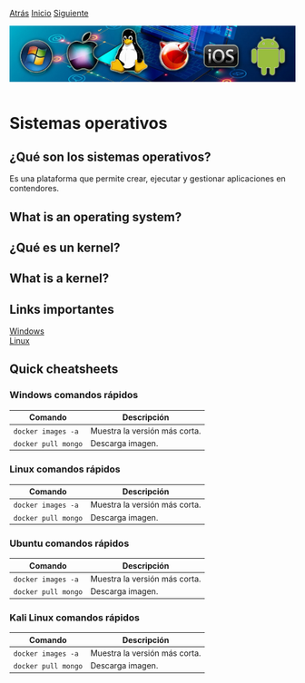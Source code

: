 [Atrás](/Links/PC%20Essentials/README.md) 
[Inicio](/README.md)
[Siguiente](/Links/PC%20Essentials/LinksPCEssentials/LinksSistemasOperativos/LinksWindows/README.md)

<img src="image.png" alt="imagen" style="display: block; margin: 0 auto;"> <br>

# Sistemas operativos

## ¿Qué son los sistemas operativos? 
Es una plataforma que permite crear, ejecutar y gestionar aplicaciones en contendores.<br>

## What is an operating system?

## ¿Qué es un kernel? 

## What is a kernel? 

## Links importantes 
[Windows](https://www.youtube.com/w)<br> 
[Linux](https://www.youtube.com/w)<br>  

## Quick cheatsheets

### Windows comandos rápidos
| Comando                        | Descripción                                   | 
|--------------------------------|-----------------------------------------------|
| `docker images -a`             | Muestra la versión más corta.                 |
| `docker pull mongo`            | Descarga imagen.                              | 

### Linux comandos rápidos
| Comando                        | Descripción                                   | 
|--------------------------------|-----------------------------------------------|
| `docker images -a`             | Muestra la versión más corta.                 |
| `docker pull mongo`            | Descarga imagen.                              | 

### Ubuntu comandos rápidos
| Comando                        | Descripción                                   | 
|--------------------------------|-----------------------------------------------|
| `docker images -a`             | Muestra la versión más corta.                 |
| `docker pull mongo`            | Descarga imagen.                              | 

### Kali Linux comandos rápidos
| Comando                        | Descripción                                   | 
|--------------------------------|-----------------------------------------------|
| `docker images -a`             | Muestra la versión más corta.                 |
| `docker pull mongo`            | Descarga imagen.                              | 